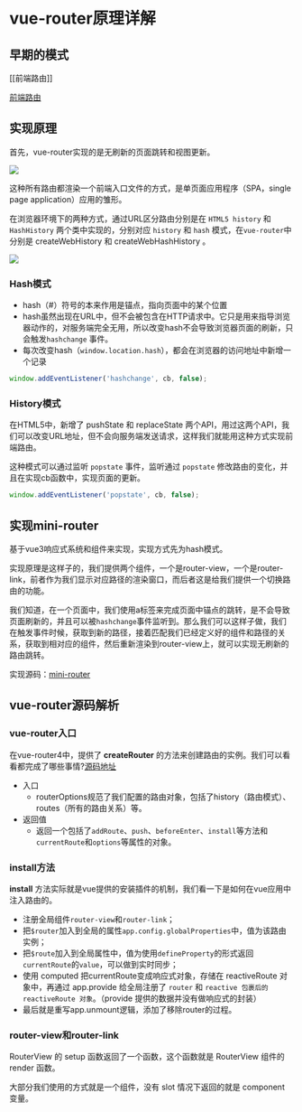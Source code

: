 # vue-router原理详解

## 早期的模式

[[前端路由]]

[前端路由](../../../浏览器/前端路由.md)

## 实现原理

首先，vue-router实现的是无刷新的页面跳转和视图更新。

![](https://cdn.jsdelivr.net/gh/Merlin218/image-storage/picGo/202204111044344.png)


这种所有路由都渲染一个前端入口文件的方式，是单页面应用程序（SPA，single page application）应用的雏形。

在浏览器环境下的两种方式，通过URL区分路由分别是在 `HTML5 history` 和 `HashHistory` 两个类中实现的，分别对应 `history` 和 `hash` 模式，在`vue-router`中分别是 createWebHistory 和 createWebHashHistory 。

![](https://cdn.jsdelivr.net/gh/Merlin218/image-storage/picGo/202204111048502.png)

### Hash模式

- hash（#）符号的本来作用是锚点，指向页面中的某个位置
- hash虽然出现在URL中，但不会被包含在HTTP请求中。它只是用来指导浏览器动作的，对服务端完全无用，所以改变hash不会导致浏览器页面的刷新，只会触发`hashchange` 事件。
- 每次改变hash（`window.location.hash`），都会在浏览器的访问地址中新增一个记录

```js
window.addEventListener('hashchange', cb, false);
```

### History模式

在HTML5中，新增了 pushState 和 replaceState 两个API，用过这两个API，我们可以改变URL地址，但不会向服务端发送请求，这样我们就能用这种方式实现前端路由。

这种模式可以通过监听 `popstate` 事件，监听通过 `popstate` 修改路由的变化，并且在实现cb函数中，实现页面的更新。

```js
window.addEventListener('popstate', cb, false);
```

## 实现mini-router

基于vue3响应式系统和组件来实现，实现方式先为hash模式。

实现原理是这样子的，我们提供两个组件，一个是router-view，一个是router-link，前者作为我们显示对应路径的渲染窗口，而后者这是给我们提供一个切换路由的功能。

我们知道，在一个页面中，我们使用a标签来完成页面中锚点的跳转，是不会导致页面刷新的，并且可以被`hashchange`事件监听到。那么我们可以这样子做，我们在触发事件时候，获取到新的路径，接着匹配我们已经定义好的组件和路径的关系，获取到相对应的组件，然后重新渲染到router-view上，就可以实现无刷新的路由跳转。

实现源码：[mini-router](https://github.com/Merlin218/mini-router)

## vue-router源码解析

### vue-router入口

在vue-router4中，提供了 **createRouter** 的方法来创建路由的实例。我们可以看看都完成了哪些事情?[源码地址](https://github.com/vuejs/router/blob/main/src/router.ts#L355)

- 入口
	- routerOptions规范了我们配置的路由对象，包括了history（路由模式）、routes（所有的路由关系）等。
- 返回值
	- 返回一个包括了`addRoute`、`push`、`beforeEnter`、`install`等方法和`currentRoute`和`options`等属性的对象。

### install方法

**install** 方法实际就是vue提供的安装插件的机制，我们看一下是如何在vue应用中注入路由的。
- 注册全局组件`router-view`和`router-link`；
- 把`$router`加入到全局的属性`app.config.globalProperties`中，值为该路由实例；
- 把`$route`加入到全局属性中，值为使用`defineProperty`的形式返回`currentRoute`的`value`，可以做到实时同步；
- 使用 computed 把currentRoute变成响应式对象，存储在 reactiveRoute 对象中，再通过 app.provide 给全局注册了 `router` 和 `reactive 包裹后的 reactiveRoute 对象`。（provide 提供的数据并没有做响应式的封装）
- 最后就是重写app.unmount逻辑，添加了移除router的过程。



### router-view和router-link

RouterView 的 setup 函数返回了一个函数，这个函数就是 RouterView 组件的 render 函数。

大部分我们使用的方式就是一个组件，没有 slot 情况下返回的就是 component 变量。